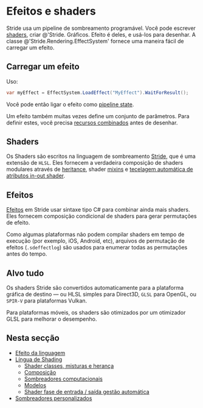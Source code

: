 # Efeitos e shaders

Stride usa um pipeline de sombreamento programável. Você pode escrever [ shaders](custom-shaders.md), criar @'Stride. Gráficos. Efeito é deles, e usá-los para desenhar. A classe @'Stride.Rendering.EffectSystem' fornece uma maneira fácil de carregar um efeito.

## Carregar um efeito

Uso:

```cs
var myEffect = EffectSystem.LoadEffect("MyEffect").WaitForResult();
```

Você pode então ligar o efeito como [pipeline state](../low-level-api/pipeline-state.md).

Um efeito também muitas vezes define um conjunto de parâmetros. Para definir estes, você precisa [ recursos combinados](../low-level-api/resources.md) antes de desenhar.

## Shaders

Os Shaders são escritos na linguagem de sombreamento [Stride](shading-language/index.md), que é uma extensão de `HLSL`. Eles fornecem a verdadeira composição de shaders modulares através de [heritance](shading-language/shader-classes-mixins-and-inheritance.md), shader [mixins](shading-language/composition.md) e [ tecelagem automática de atributos in-out shader](shading-language/automatic-shader-stage-input-output.md).

## Efeitos

[ Efeitos](effect-language.md) em Stride usar sintaxe tipo C# para combinar ainda mais shaders. Eles fornecem composição condicional de shaders para gerar permutações de efeito.

Como algumas plataformas não podem compilar shaders em tempo de execução (por exemplo, iOS, Android, etc), arquivos de permutação de efeitos (`.sdeffectlog`) são usados para enumerar todas as permutações antes do tempo.

## Alvo tudo

Os shaders Stride são convertidos automaticamente para a plataforma gráfica de destino — ou HLSL simples para Direct3D, `GLSL` para OpenGL, ou `SPIR-V` para plataformas Vulkan.

Para plataformas móveis, os shaders são otimizados por um otimizador GLSL para melhorar o desempenho.

## Nesta secção

* [Efeito da linguagem](effect-language.md)
* [Língua de Shading](shading-language/index.md)
   - [Shader classes, misturas e herança](shading-language/shader-classes-mixins-and-inheritance.md)
   - [Composição](shading-language/composition.md)
   - [Sombreadores computacionais](compile-shaders.md)
   - [Modelos](shading-language/templates.md)
   - [Shader fase de entrada \/ saída gestão automática](shading-language/automatic-shader-stage-input-output.md)
* [Sombreadores personalizados](custom-shaders.md)